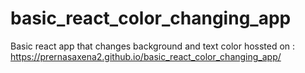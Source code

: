 # basic_react_color_changing_app
Basic react app that changes background and text color
hossted on : https://prernasaxena2.github.io/basic_react_color_changing_app/
